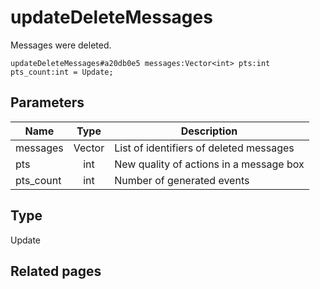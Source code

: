 # updateDeleteMessages
Messages were deleted.

```
updateDeleteMessages#a20db0e5 messages:Vector<int> pts:int pts_count:int = Update;
```

## Parameters
| Name | Type | Description |
| ---- | :----: | ----------- |
| messages | Vector<int> | List of identifiers of deleted messages |
| pts | int | New quality of actions in a message box |
| pts_count | int | Number of generated events |


## Type
Update

## Related pages
